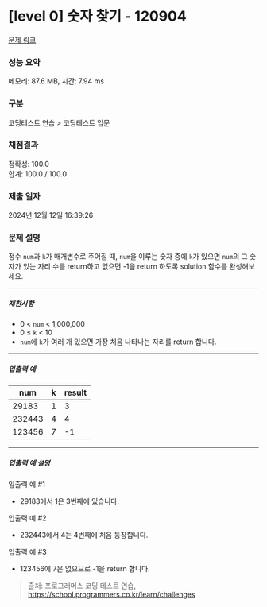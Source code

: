 # [level 0] 숫자 찾기 - 120904 

[문제 링크](https://school.programmers.co.kr/learn/courses/30/lessons/120904) 

### 성능 요약

메모리: 87.6 MB, 시간: 7.94 ms

### 구분

코딩테스트 연습 > 코딩테스트 입문

### 채점결과

정확성: 100.0<br/>합계: 100.0 / 100.0

### 제출 일자

2024년 12월 12일 16:39:26

### 문제 설명

<p>정수 <code>num</code>과 <code>k</code>가 매개변수로 주어질 때, <code>num</code>을 이루는 숫자 중에 <code>k</code>가 있으면 <code>num</code>의  그 숫자가 있는 자리 수를 return하고 없으면 -1을 return 하도록 solution 함수를 완성해보세요.</p>

<hr>

<h5>제한사항</h5>

<ul>
<li>0 &lt; <code>num</code> &lt; 1,000,000</li>
<li>0 ≤ <code>k</code> &lt; 10</li>
<li><code>num</code>에 <code>k</code>가 여러 개 있으면 가장 처음 나타나는 자리를 return 합니다.</li>
</ul>

<hr>

<h5>입출력 예</h5>
<table class="table">
        <thead><tr>
<th>num</th>
<th>k</th>
<th>result</th>
</tr>
</thead>
        <tbody><tr>
<td>29183</td>
<td>1</td>
<td>3</td>
</tr>
<tr>
<td>232443</td>
<td>4</td>
<td>4</td>
</tr>
<tr>
<td>123456</td>
<td>7</td>
<td>-1</td>
</tr>
</tbody>
      </table>
<hr>

<h5>입출력 예 설명</h5>

<p>입출력 예 #1</p>

<ul>
<li>29183에서 1은 3번째에 있습니다.</li>
</ul>

<p>입출력 예 #2</p>

<ul>
<li>232443에서 4는 4번째에 처음 등장합니다.</li>
</ul>

<p>입출력 예 #3</p>

<ul>
<li>123456에 7은 없으므로 -1을 return 합니다.</li>
</ul>


> 출처: 프로그래머스 코딩 테스트 연습, https://school.programmers.co.kr/learn/challenges
